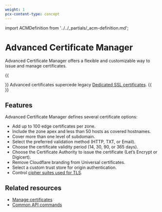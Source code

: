 ```yaml
---
weight: 1
pcx-content-type: concept
---
```


import ACMDefinition from '../../_partials/_acm-definition.md';

# Advanced Certificate Manager

Advanced Certificate Manager offers a flexible and customizable way to issue and manage certificates.

<ACMDefinition />

{{<Aside type="note" header="Note">}}
Advanced certificates supercede legacy [Dedicated SSL certificates](https://support.cloudflare.com/hc/articles/228009108).
{{</Aside>}}

## Features

Advanced Certificate Manager defines several certificate options:

- Add up to 100 edge certificates per zone.
- Include the zone apex and less than 50 hosts as covered hostnames.
- Cover more than one level of subdomain.
- Select the preferred validation method (HTTP, TXT, or Email).
- Choose the certificate validity period (14, 30, 90, or 365 days).
- Choose the Certificate Authority to issue the certificate (Let’s Encrypt or Digicert).
- Remove Cloudflare branding from Universal certificates.
- Select a custom trust store for origin authentication.
- Control [cipher suites used for TLS](/ssl-tls/cipher-suites#disable-cipher-suites).

## Related resources

- [Manage certificates](manage-certificates)
- [Common API commands](api-commands)
